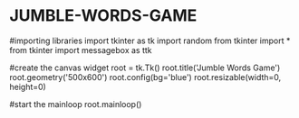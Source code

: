 # JUMBLE-WORDS-GAME


#importing libraries
import tkinter as tk
import random
from tkinter import *
from tkinter import messagebox as ttk

#create the canvas widget
root = tk.Tk()
root.title('Jumble Words Game')
root.geometry('500x600')
root.config(bg='blue')
root.resizable(width=0, height=0)








#start the mainloop
root.mainloop()